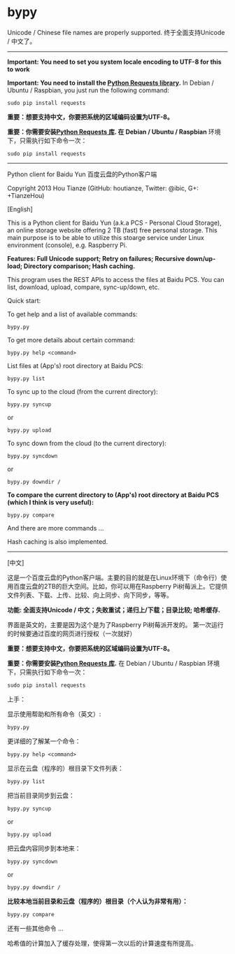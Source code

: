 bypy
====

Unicode / Chinese file names are properly supported. 终于全面支持Unicode / 中文了。

---
**Important: You need to set you system locale encoding to UTF-8 for this to work**

**Important: You need to install the [Python Requests library](http://www.python-requests.org/).** In Debian / Ubuntu / Raspbian, you just run the following command:
```
sudo pip install requests
```

**重要：想要支持中文，你要把系统的区域编码设置为UTF-8。**

**重要：你需要安装[Python Requests 库](http://www.python-requests.org/). 在 Debian / Ubuntu / Raspbian** 环境下，只需执行如下命令一次：
```
sudo pip install requests
```
---
Python client for Baidu Yun 百度云盘的Python客户端

Copyright 2013 Hou Tianze (GitHub: houtianze, Twitter: @ibic, G+: +TianzeHou)

[English]

This is a Python client for Baidu Yun (a.k.a PCS - Personal Cloud Storage), an online storage website offering 2 TB (fast) free personal storage. This main purpose is to be able to utilize this stoarge service under Linux environment (console), e.g. Raspberry Pi.

**Features: Full Unicode support; Retry on failures; Recursive down/up-load; Directory comparison; Hash caching.**

This program uses the REST APIs to access the files at Baidu PCS. You can list, download, upload, compare, sync-up/down, etc.

Quick start:

To get help and a list of available commands:
```
bypy.py
```

To get more details about certain command:
```
bypy.py help <command>
```

List files at (App's) root directory at Baidu PCS:
```
bypy.py list
```

To sync up to the cloud (from the current directory):
```
bypy.py syncup
```
or
```
bypy.py upload
```

To sync down from the cloud (to the current directory):
```
bypy.py syncdown
```
or
```
bypy.py downdir /
```

**To compare the current directory to (App's) root directory at Baidu PCS (which I think is very useful):**
```
bypy.py compare
```

And there are more commands ...

Hash caching is also implemented.

----
[中文]

这是一个百度云盘的Python客户端。主要的目的就是在Linux环境下（命令行）使用百度云盘的2TB的巨大空间。比如，你可以用在Raspberry Pi树莓派上。它提供文件列表、下载、上传、比较、向上同步、向下同步，等等。

**功能: 全面支持Unicode / 中文；失败重试；递归上/下载；目录比较; 哈希缓存.**

界面是英文的，主要是因为这个是为了Raspberry Pi树莓派开发的。
第一次运行的时候要通过百度的网页进行授权（一次就好）

**重要：想要支持中文，你要把系统的区域编码设置为UTF-8。**

**重要：你需要安装[Python Requests 库](http://www.python-requests.org/).** 在 Debian / Ubuntu / Raspbian 环境下，只需执行如下命令一次：
```
sudo pip install requests
```

上手：

显示使用帮助和所有命令（英文）:
```
bypy.py
```

更详细的了解某一个命令：
```
bypy.py help <command>
```

显示在云盘（程序的）根目录下文件列表：
```
bypy.py list
```

把当前目录同步到云盘：
```
bypy.py syncup
```
or
```
bypy.py upload
```

把云盘内容同步到本地来：
```
bypy.py syncdown
```
or
```
bypy.py downdir /
```

**比较本地当前目录和云盘（程序的）根目录（个人认为非常有用）：**
```
bypy.py compare
```

还有一些其他命令 ...

哈希值的计算加入了缓存处理，使得第一次以后的计算速度有所提高。
